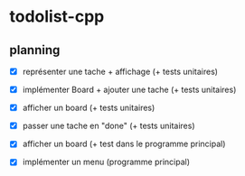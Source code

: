 # todolist-cpp

## planning

- [X] représenter une tache + affichage (+ tests unitaires)
- [X] implémenter Board + ajouter une tache (+ tests unitaires)
- [X] afficher un board (+ tests unitaires)
- [X] passer une tache en "done" (+ tests unitaires)
- [X] afficher un board (+ test dans le programme principal)
- [X] implémenter un menu (programme principal)


